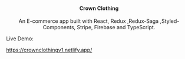 <h4 align="center">Crown Clothing</h4>
<p align="center">An E-commerce app built with React, Redux ,Redux-Saga ,Styled-Components, Stripe, Firebase and TypeScript.</p>


<p align="left">Live Demo: </p> <a href="https://crownclothingv1.netlify.app/" target="_blank" rel="noreferrer">https://crownclothingv1.netlify.app/</a>

